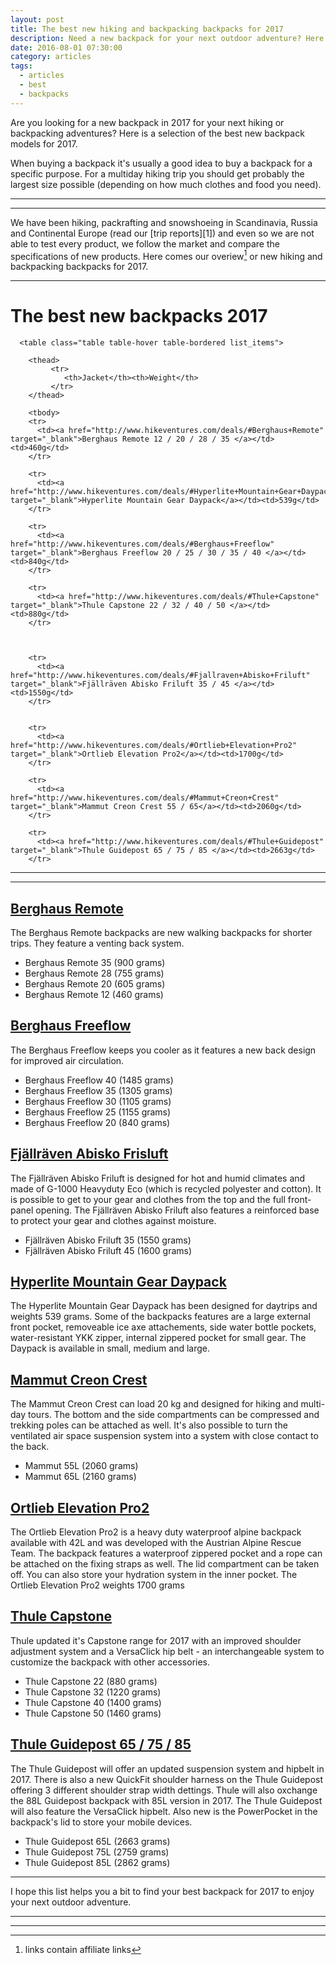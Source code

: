```yaml
---
layout: post
title: The best new hiking and backpacking backpacks for 2017
description: Need a new backpack for your next outdoor adventure? Here are a selection of the latest models for 2017.
date: 2016-08-01 07:30:00
category: articles
tags:
  - articles
  - best
  - backpacks
---
```


Are you looking for a new backpack in 2017 for your next hiking or backpacking adventures? Here is a selection of the best new backpack models for 2017.

When buying a backpack it's usually a good idea to buy a backpack for a specific purpose. For a multiday hiking trip you should get probably the largest size possible (depending on how much clothes and food you need).

<hr>
<script type="text/javascript" src="//www.avantlink.com/link.php?ml=569971&amp;p=125311&amp;pw=150351&amp;ctc=post banner&amp;open=_blank"></script>
<hr>

We have been hiking, packrafting and snowshoeing in Scandinavia, Russia and Continental Europe (read our [trip reports][1]) and even so we are not able to test every product, we follow the market and compare the specifications of new products. Here comes our overiew[^1] or new hiking and backpacking backpacks for 2017.


<hr>

# The best new backpacks 2017

<div class="table-responsive">

      <table class="table table-hover table-bordered list_items">

        <thead>
             <tr>
                <th>Jacket</th><th>Weight</th>
             </tr>
        </thead>

        <tbody>
        <tr>
          <td><a href="http://www.hikeventures.com/deals/#Berghaus+Remote" target="_blank">Berghaus Remote 12 / 20 / 28 / 35 </a></td><td>460g</td>
        </tr>

        <tr>
          <td><a href="http://www.hikeventures.com/deals/#Hyperlite+Mountain+Gear+Daypack" target="_blank">Hyperlite Mountain Gear Daypack</a></td><td>539g</td>
        </tr>

        <tr>
          <td><a href="http://www.hikeventures.com/deals/#Berghaus+Freeflow" target="_blank">Berghaus Freeflow 20 / 25 / 30 / 35 / 40 </a></td><td>840g</td>
        </tr>

        <tr>
          <td><a href="http://www.hikeventures.com/deals/#Thule+Capstone" target="_blank">Thule Capstone 22 / 32 / 40 / 50 </a></td><td>880g</td>
        </tr>



        <tr>
          <td><a href="http://www.hikeventures.com/deals/#Fjallraven+Abisko+Friluft" target="_blank">Fjällräven Abisko Friluft 35 / 45 </a></td><td>1550g</td>
        </tr>


        <tr>
          <td><a href="http://www.hikeventures.com/deals/#Ortlieb+Elevation+Pro2" target="_blank">Ortlieb Elevation Pro2</a></td><td>1700g</td>
        </tr>

        <tr>
          <td><a href="http://www.hikeventures.com/deals/#Mammut+Creon+Crest" target="_blank">Mammut Creon Crest 55 / 65</a></td><td>2060g</td>
        </tr>

        <tr>
          <td><a href="http://www.hikeventures.com/deals/#Thule+Guidepost" target="_blank">Thule Guidepost 65 / 75 / 85 </a></td><td>2663g</td>
        </tr>

</tbody>
</table>
</div>

<!--more-->

<hr>
<script type="text/javascript" src="//www.avantlink.com/link.php?ml=569971&amp;p=125311&amp;pw=150351&amp;ctc=post banner&amp;open=_blank"></script>
<hr>

<h2><a href="http://www.hikeventures.com/deals/#Berghaus+Remote" target="_blank">Berghaus Remote</a></h2>
The Berghaus Remote backpacks are new walking backpacks for shorter trips. They feature a venting back system.

* Berghaus Remote 35 (900 grams)
* Berghaus Remote 28 (755 grams)
* Berghaus Remote 20 (605 grams)
* Berghaus Remote 12 (460 grams)

<h2><a href="http://www.hikeventures.com/deals/#Berghaus+Freeflow" target="_blank">Berghaus Freeflow</a></h2>
The Berghaus Freeflow keeps you cooler as it features a new back design for improved air circulation.

* Berghaus Freeflow 40 (1485 grams)
* Berghaus Freeflow 35 (1305 grams)
* Berghaus Freeflow 30 (1105 grams)
* Berghaus Freeflow 25 (1155 grams)
* Berghaus Freeflow 20 (840 grams)

<h2><a href="http://www.hikeventures.com/deals/#Fjallraven+Abisko+Friluft" target="_blank">Fjällräven Abisko Frisluft</a></h2>
The Fjällräven Abisko Friluft is designed for hot and humid climates and made of G-1000 Heavyduty Eco (which is recycled polyester and cotton). It is possible to get to your gear and clothes from the top and the full front-panel opening. The Fjällräven Abisko Friluft also features a reinforced base to protect your gear and clothes against moisture.

* Fjällräven Abisko Friluft 35 (1550 grams)
* Fjällräven Abisko Friluft 45 (1600 grams)

<h2><a href="http://www.hikeventures.com/deals/#Hyperlite+Mountain+Gear+Daypack" target="_blank">Hyperlite Mountain Gear Daypack</a></h2>
The Hyperlite Mountain Gear Daypack has been designed for daytrips and weights 539 grams. Some of the backpacks features are a large external front pocket, removeable ice axe attachements, side water bottle pockets, water-resistant YKK zipper, internal zippered pocket for small gear. The Daypack is available in small, medium and large.

<h2><a href="http://www.hikeventures.com/deals/#Mammut+Creon+Crest" target="_blank">Mammut Creon Crest</a></h2>
The Mammut Creon Crest can load 20 kg and designed for hiking and multi-day tours. The bottom and the side compartments can be compressed and trekking poles can be attached as well. It's also possible to turn the ventilated air space suspension system into a system with close contact to the back.

* Mammut 55L (2060 grams)
* Mammut 65L (2160 grams)


<h2><a href="http://www.hikeventures.com/deals/#Ortlieb+Elevation+Pro2" target="_blank">Ortlieb Elevation Pro2</a></h2>
The Ortlieb Elevation Pro2 is a heavy duty waterproof alpine backpack available with 42L and was developed with the Austrian Alpine Rescue Team. The backpack features a waterproof zippered pocket and a rope can be attached on the fixing straps as well. The lid compartment can be taken off. You can also store your hydration system in the inner pocket. The Ortlieb Elevation Pro2 weights 1700 grams

<h2><a href="http://www.hikeventures.com/deals/#Thule+Capstone" target="_blank">Thule Capstone</a></h2>
Thule updated it's Capstone range for 2017 with an improved shoulder adjustment system and a VersaClick hip belt - an interchangeable system to customize the backpack with other accessories.

* Thule Capstone 22 (880 grams)
* Thule Capstone 32 (1220 grams)
* Thule Capstone 40 (1400 grams)
* Thule Capstone 50 (1460 grams)

<h2><a href="http://www.hikeventures.com/deals/#Thule+Guidepost" target="_blank">Thule Guidepost 65 / 75 / 85 </a></h2>
The Thule Guidepost will offer an updated suspension system and hipbelt in 2017. There is also a new QuickFit shoulder harness on the Thule Guidepost offering 3 different shoulder strap width dettings. Thule will also oxchange the 88L Guidepost backpack with 85L version in 2017. The Thule Guidepost will also feature the VersaClick hipbelt. Also new is the PowerPocket in the backpack's lid to store your mobile devices.

* Thule Guidepost 65L (2663 grams)
* Thule Guidepost 75L (2759 grams)
* Thule Guidepost 85L (2862 grams)

---

I hope this list helps you a bit to find your best backpack for 2017 to enjoy your next outdoor adventure.

---

<script type="text/javascript">
amzn_assoc_placement = "adunit0";
amzn_assoc_search_bar = "true";
amzn_assoc_tracking_id = "hikeve-20";
amzn_assoc_search_bar_position = "top";
amzn_assoc_ad_mode = "search";
amzn_assoc_ad_type = "smart";
amzn_assoc_marketplace = "amazon";
amzn_assoc_region = "US";
amzn_assoc_title = "Search Results from Amazon";
amzn_assoc_default_search_phrase = "osprey atmos";
amzn_assoc_default_category = "All";
amzn_assoc_linkid = "965296fb866182bb89b535202541adda";
</script>
<script src="//z-na.amazon-adsystem.com/widgets/onejs?MarketPlace=US"></script>

---

[^1]:	links contain affiliate links
